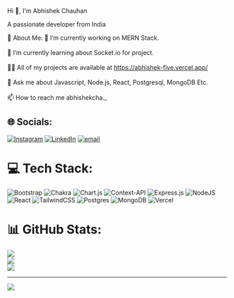Hi 👋, I'm Abhishek Chauhan

A passionate developer from India

💫 About Me:
🔭 I’m currently working on MERN Stack.<br><br>🌱 I’m currently learning about Socket.io for project.<br><br>👨‍💻 All of my projects are available at https://abhishek-five.vercel.app/<br><br>💬 Ask me about Javascript, Node.js, React, Postgresql, MongoDB Etc.<br><br>📫 How to reach me abhishekcha._


## 🌐 Socials:
[![Instagram](https://img.shields.io/badge/Instagram-%23E4405F.svg?logo=Instagram&logoColor=white)](https://instagram.com/abhishekcha._) [![LinkedIn](https://img.shields.io/badge/LinkedIn-%230077B5.svg?logo=linkedin&logoColor=white)](https://linkedin.com/in/https://www.linkedin.com/in/abhishek-chauhan-470028237/) [![email](https://img.shields.io/badge/Email-D14836?logo=gmail&logoColor=white)](mailto:abhisheksinghc84@gmail.com) 

# 💻 Tech Stack:
![Bootstrap](https://img.shields.io/badge/bootstrap-%238511FA.svg?style=for-the-badge&logo=bootstrap&logoColor=white) ![Chakra](https://img.shields.io/badge/chakra-%234ED1C5.svg?style=for-the-badge&logo=chakraui&logoColor=white) ![Chart.js](https://img.shields.io/badge/chart.js-F5788D.svg?style=for-the-badge&logo=chart.js&logoColor=white) ![Context-API](https://img.shields.io/badge/Context--Api-000000?style=for-the-badge&logo=react) ![Express.js](https://img.shields.io/badge/express.js-%23404d59.svg?style=for-the-badge&logo=express&logoColor=%2361DAFB) ![NodeJS](https://img.shields.io/badge/node.js-6DA55F?style=for-the-badge&logo=node.js&logoColor=white) ![React](https://img.shields.io/badge/react-%2320232a.svg?style=for-the-badge&logo=react&logoColor=%2361DAFB) ![TailwindCSS](https://img.shields.io/badge/tailwindcss-%2338B2AC.svg?style=for-the-badge&logo=tailwind-css&logoColor=white) ![Postgres](https://img.shields.io/badge/postgres-%23316192.svg?style=for-the-badge&logo=postgresql&logoColor=white) ![MongoDB](https://img.shields.io/badge/MongoDB-%234ea94b.svg?style=for-the-badge&logo=mongodb&logoColor=white) ![Vercel](https://img.shields.io/badge/vercel-%23000000.svg?style=for-the-badge&logo=vercel&logoColor=white)
# 📊 GitHub Stats:
![](https://github-readme-stats.vercel.app/api?username=abhishekcha790&theme=merko&hide_border=true&include_all_commits=true&count_private=false)<br/>
![](https://nirzak-streak-stats.vercel.app/?user=abhishekcha790&theme=merko&hide_border=true)<br/>
![](https://github-readme-stats.vercel.app/api/top-langs/?username=abhishekcha790&theme=merko&hide_border=true&include_all_commits=true&count_private=false&layout=compact)

---
[![](https://visitcount.itsvg.in/api?id=abhishekcha790&icon=0&color=0)](https://visitcount.itsvg.in)

<!-- Proudly created with GPRM ( https://gprm.itsvg.in ) -->
